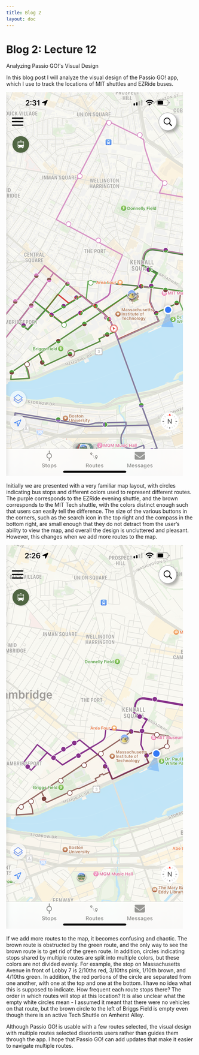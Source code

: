 ```yaml
---
title: Blog 2
layout: doc
---
```


# Blog 2: Lecture 12

Analyzing Passio GO!'s Visual Design

In this blog post I will analyze the visual design of the Passio GO! app, which I use to track the locations of MIT shuttles and EZRide buses.

![alt text](./img_1.png)

Initially we are presented with a very familiar map layout, with circles indicating bus stops and different colors used to represent different routes. The purple corresponds to the EZRide evening shuttle, and the brown corresponds to the MIT Tech shuttle, with the colors distinct enough such that users can easily tell the difference. The size of the various buttons in the corners, such as the search icon in the top right and the compass in the bottom right, are small enough that they do not detract from the user’s ability to view the map, and overall the design is uncluttered and pleasant. However, this changes when we add more routes to the map.

![alt text](./img_2.png)

If we add more routes to the map, it becomes confusing and chaotic. The brown route is obstructed by the green route, and the only way to see the brown route is to get rid of the green route. In addition, circles indicating stops shared by multiple routes are split into multiple colors, but these colors are not divided evenly. For example, the stop on Massachusetts Avenue in front of Lobby 7 is 2/10ths red, 3/10ths pink, 1/10th brown, and 4/10ths green. In addition, the red portions of the circle are separated from one another, with one at the top and one at the bottom. I have no idea what this is supposed to indicate. How frequent each route stops there? The order in which routes will stop at this location? It is also unclear what the empty white circles mean - I assumed it meant that there were no vehicles on that route, but the brown circle to the left of Briggs Field is empty even though there is an active Tech Shuttle on Amherst Alley.

Although Passio GO! is usable with a few routes selected, the visual design with multiple routes selected disorients users rather than guides them through the app. I hope that Passio GO! can add updates that make it easier to navigate multiple routes.
